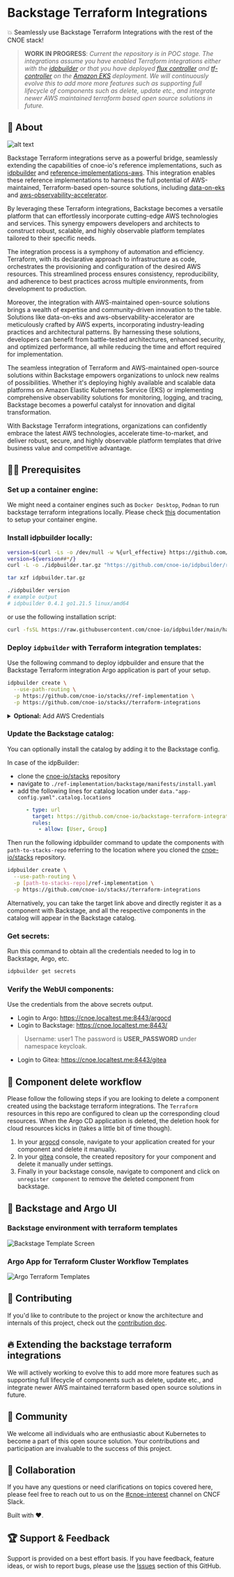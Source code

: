 # Backstage Terraform Integrations

💥 Seamlessly use Backstage Terraform Integrations with the rest of the CNOE stack!

> **WORK IN PROGRESS**: *Current the repository is in POC stage. The integrations assume you have enabled Terraform integrations either with the [idpbuilder](https://cnoe.io/docs/reference-implementation/integrations/terraform) or that you have deployed [flux controller](https://github.com/cnoe-io/stacks/blob/main/terraform-integrations/fluxcd.yaml) and [tf-controller](https://github.com/cnoe-io/stacks/blob/main/terraform-integrations/tofu-controller.yaml) on the [Amazon EKS](https://cnoe.io/docs/reference-implementation/installations/app-idp) deployment. We will continuously evolve this to add more more features such as supporting full lifecycle of components such as delete, update etc., and integrate newer AWS maintained terraform based open source solutions in future.*

## 🎯 About

![alt text](./images/backstage-integration-architecture.png)

Backstage Terraform integrations serve as a powerful bridge, seamlessly extending the capabilities of cnoe-io's reference implementations, such as [idpbuilder](https://github.com/cnoe-io/idpbuilder) and [reference-implementations-aws](https://github.com/cnoe-io/reference-implementation-aws). This integration enables these reference implementations to harness the full potential of AWS-maintained, Terraform-based open-source solutions, including [data-on-eks](https://github.com/awslabs/data-on-eks) and [aws-observability-accelerator](https://github.com/aws-observability/aws-observability-accelerator).

By leveraging these Terraform integrations, Backstage becomes a versatile platform that can effortlessly incorporate cutting-edge AWS technologies and services. This synergy empowers developers and architects to construct robust, scalable, and highly observable platform templates tailored to their specific needs.

The integration process is a symphony of automation and efficiency. Terraform, with its declarative approach to infrastructure as code, orchestrates the provisioning and configuration of the desired AWS resources. This streamlined process ensures consistency, reproducibility, and adherence to best practices across multiple environments, from development to production.

Moreover, the integration with AWS-maintained open-source solutions brings a wealth of expertise and community-driven innovation to the table. Solutions like data-on-eks and aws-observability-accelerator are meticulously crafted by AWS experts, incorporating industry-leading practices and architectural patterns. By harnessing these solutions, developers can benefit from battle-tested architectures, enhanced security, and optimized performance, all while reducing the time and effort required for implementation.

The seamless integration of Terraform and AWS-maintained open-source solutions within Backstage empowers organizations to unlock new realms of possibilities. Whether it's deploying highly available and scalable data platforms on Amazon Elastic Kubernetes Service (EKS) or implementing comprehensive observability solutions for monitoring, logging, and tracing, Backstage becomes a powerful catalyst for innovation and digital transformation.

With Backstage Terraform integrations, organizations can confidently embrace the latest AWS technologies, accelerate time-to-market, and deliver robust, secure, and highly observable platform templates that drive business value and competitive advantage.

## 🏃‍♀️ Prerequisites

### **Set up a container engine:**

We might need a container engines such as `Docker Desktop`, `Podman` to run backstage terraform integrations locally. Please check [this](https://github.com/cnoe-io/idpbuilder?tab=readme-ov-file#prerequisites) documentation to setup your container engine.

### **Install idpbuilder locally:**

```bash
version=$(curl -Ls -o /dev/null -w %{url_effective} https://github.com/cnoe-io/idpbuilder/releases/latest)
version=${version##*/}
curl -L -o ./idpbuilder.tar.gz "https://github.com/cnoe-io/idpbuilder/releases/download/${version}/idpbuilder-$(uname | awk '{print tolower($0)}')-$(uname -m | sed 's/x86_64/amd64/').tar.gz"

tar xzf idpbuilder.tar.gz

./idpbuilder version
# example output
# idpbuilder 0.4.1 go1.21.5 linux/amd64
```
or use the following installation script:

```bash
curl -fsSL https://raw.githubusercontent.com/cnoe-io/idpbuilder/main/hack/install.sh | bash
```

### **Deploy `idpbuilder` with Terraform integration templates:**

Use the following command to deploy idpbuilder and ensure that the Backstage Terraform integration Argo application is part of your setup.

```bash
idpbuilder create \
  --use-path-routing \
  -p https://github.com/cnoe-io/stacks//ref-implementation \
  -p https://github.com/cnoe-io/stacks//terraform-integrations
```

<details>
<summary> <b>Optional:</b> Add AWS Credentials</summary>

In case of deploying AWS resources, you will need access to your AWS account. You can follow the instructions below, to setup your AWS account with CNOE terraform integrations:

```bash
export AWS_ACCESS_KEY_ID=<FILL THIS>
export AWS_SECRET_ACCESS_KEY=<FILL THIS>
# Optional for IAM roles
export AWS_SESSION_TOKEN=<FILL THIS> 

# AWS Credentials for flux-system Namespace for TOFU Controller
cat << EOF > ./aws-secrets-tofu.yaml
---
apiVersion: v1
kind: Secret
metadata:
  name: aws-credentials
  namespace: flux-system
type: Opaque
stringData:
  AWS_ACCESS_KEY_ID: ${AWS_ACCESS_KEY_ID}
  AWS_SECRET_ACCESS_KEY: ${AWS_SECRET_ACCESS_KEY}
  # Add this only if it's required. Optional for IAM roles
  AWS_SESSION_TOKEN: ${AWS_SESSION_TOKEN}
EOF

kubectl apply -f ./aws-secrets-tofu.yaml

```
</details>

### **Update the Backstage catalog:**

You can optionally install the catalog by adding it to the Backstage config. 

In case of the idpBuilder: 
- clone the [cnoe-io/stacks](https://github.com/cnoe-io/stacks) repository
- navigate to `./ref-implementation/backstage/manifests/install.yaml`
- add the following lines for catalog location under `data."app-config.yaml".catalog.locations`

```yaml
      - type: url
        target: https://github.com/cnoe-io/backstage-terraform-integrations/blob/main/backstage-templates-for-eks/catalog-info.yaml
        rules:
          - allow: [User, Group]

```
Then run the following idpbuilder command to update the components with `path-to-stacks-repo` referring to the location where you cloned the [cnoe-io/stacks](https://github.com/cnoe-io/stacks) repository.

```bash
idpbuilder create \
  --use-path-routing \
  -p [path-to-stacks-repo]/ref-implementation \
  -p https://github.com/cnoe-io/stacks//terraform-integrations
```

Alternatively, you can take the target link above and directly register it as a component with Backstage, and all the respective components in the catalog will appear in the Backstage catalog.

### **Get secrets:**

Run this command to obtain all the credentials needed to log in to Backstage, Argo, etc.

```bash
idpbuilder get secrets
```

### **Verify the WebUI components:**

Use the credentials from the above secrets output.

- Login to Argo: https://cnoe.localtest.me:8443/argocd
- Login to Backstage: https://cnoe.localtest.me:8443/
> Username: user1
The password is **USER_PASSWORD** under namespace keycloak.
- Login to Gitea: https://cnoe.localtest.me:8443/gitea


## 🌟 Component delete workflow

Please follow the following steps if you are looking to delete a component created using the backstage terraform integrations. The `Terraform` resources in this repo are configured to clean up the corresponding cloud resources. When the Argo CD application is deleted, the deletion hook for cloud resources kicks in (takes a little bit of time though).

1. In your [argocd](https://cnoe.localtest.me:8443/argocd) console, navigate to your application created for your component and delete it manually.
1. In your [gitea](https://cnoe.localtest.me:8443/gitea/) console, the created repository for your component and delete it manually under settings.
1. Finally in your backstage console, navigate to component and click on `unregister component` to remove the deleted component from backstage.

## 🚀 Backstage and Argo UI

### Backstage environment with terraform templates

![Backstage Template Screen](./images/backstage-template.png)

### Argo App for Terraform Cluster Workflow Templates

![Argo Terraform Templates](./images/argo-terraform-template.png)

## 🤝 Contributing

If you'd like to contribute to the project or know the architecture and internals of this project, check out the [contribution doc](./CONTRIBUTING.md).

## 🔥 Extending the backstage terraform integrations

We will actively working to evolve this to add more more features such as supporting full lifecycle of components such as delete, update etc., and integrate newer AWS maintained terraform based open source solutions in future.

## 🙌 Community

We welcome all individuals who are enthusiastic about Kubernetes to become a part of this open source solution. Your contributions and participation are invaluable to the success of this project.

## 🙌 Collaboration

If you have any questions or need clarifications on topics covered here, please feel free to reach out to us on the [#cnoe-interest](https://cloud-native.slack.com/archives/C05TN9WFN5S) channel on CNCF Slack.

Built with ❤️.

## 🏆 Support & Feedback
Support is provided on a best effort basis. If you have feedback, feature ideas, or wish to report bugs, please use the [Issues](https://github.com/cnoe-io/backstage-terraform-integrations/issuess) section of this GitHub.
